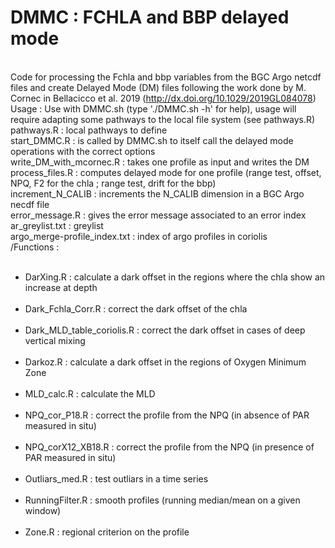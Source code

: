 # DMMC : FCHLA and BBP delayed mode
<br> Code for processing the Fchla and bbp variables from the BGC Argo netcdf files and create Delayed Mode (DM) files following the work done by M. Cornec in Bellacicco et al. 2019 (http://dx.doi.org/10.1029/2019GL084078)
<br> Usage : Use with DMMC.sh (type './DMMC.sh -h' for help), usage will require adapting some pathways to the local file system (see pathways.R)
<br> pathways.R : local pathways to define
<br> start_DMMC.R : is called by DMMC.sh to itself call the delayed mode operations with the correct options
<br> write_DM_with_mcornec.R : takes one profile as input and writes the DM
<br> process_files.R : computes delayed mode for one profile (range test, offset, NPQ, F2 for the chla ; range test, drift for the bbp) 
<br> increment_N_CALIB : increments the N_CALIB dimension in a BGC Argo necdf file
<br> error_message.R : gives the error message associated to an error index
<br> ar_greylist.txt : greylist
<br> argo_merge-profile_index.txt : index of argo profiles in coriolis
<br> /Functions :
<ul type = "disc">
    <br> <li> DarXing.R : calculate a dark offset in the regions where the chla show an increase at depth </li>
    <br> <li> Dark_Fchla_Corr.R : correct the dark offset of the chla </li>
    <br> <li> Dark_MLD_table_coriolis.R : correct the dark offset in cases of deep vertical mixing  </li>
    <br> <li> Darkoz.R : calculate a dark offset in the regions of Oxygen Minimum Zone </li>
    <br> <li> MLD_calc.R : calculate the MLD </li>
    <br> <li> NPQ_cor_P18.R : correct the profile from the NPQ (in absence of PAR measured in situ) </li>
    <br> <li> NPQ_corX12_XB18.R : correct the profile from the NPQ (in presence of PAR measured in situ) </li>
    <br> <li> Outliars_med.R : test outliars in a time series </li>
    <br> <li> RunningFilter.R : smooth profiles (running median/mean on a given window)  </li>
    <br> <li> Zone.R : regional criterion on the profile </li>
</ul>








